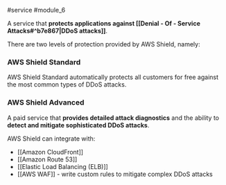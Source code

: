 #service #module_6

A service that **protects applications against [[Denial - Of - Service Attacks#^b7e867|DDoS attacks]]**.

There are two levels of protection provided by AWS Shield, namely:

### AWS Shield Standard

AWS Shield Standard automatically protects all customers for free against the most common types of DDoS attacks.
### AWS Shield Advanced

A paid service that **provides detailed attack diagnostics** and the ability to **detect and mitigate sophisticated DDoS attacks**.

AWS Shield can integrate with:
- [[Amazon CloudFront]]
- [[Amazon Route 53]]
- [[Elastic Load Balancing (ELB)]]
- [[AWS WAF]] - write custom rules to mitigate complex DDoS attacks
